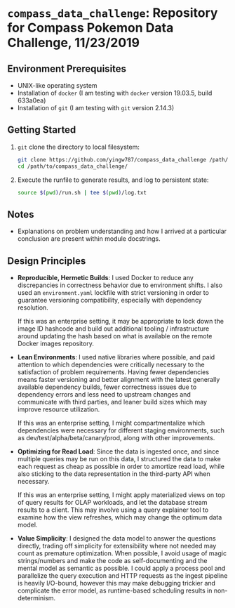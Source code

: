 # `compass_data_challenge`: Repository for Compass Pokemon Data Challenge, 11/23/2019

## Environment Prerequisites

-   UNIX-like operating system
-   Installation of `docker` (I am testing with `docker` version 19.03.5, build
    633a0ea)
-   Installation of `git` (I am testing with `git` version 2.14.3)

## Getting Started

1.  `git` clone the directory to local filesystem:

    ```bash
    git clone https://github.com/yingw787/compass_data_challenge /path/to/compass_data_challenge/
    cd /path/to/compass_data_challenge/
    ```

2.  Execute the runfile to generate results, and log to persistent state:

    ```bash
    source $(pwd)/run.sh | tee $(pwd)/log.txt
    ```

## Notes

-   Explanations on problem understanding and how I arrived at a particular
    conclusion are present within module docstrings.

## Design Principles

-   **Reproducible, Hermetic Builds**: I used Docker to reduce any discrepancies
    in correctness behavior due to environment shifts. I also used an
    `environment.yaml` lockfile with strict versioning in order to guarantee
    versioning compatibility, especially with dependency resolution.

    If this was an enterprise setting, it may be appropriate to lock down the
    image ID hashcode and build out additional tooling / infrastructure around
    updating the hash based on what is available on the remote Docker images
    repository.

-   **Lean Environments**: I used native libraries where possible, and paid
    attention to which dependencies were critically necessary to the
    satisfaction of problem requirements. Having fewer dependencies means faster
    versioning and better alignment with the latest generally available
    dependency builds, fewer correctness issues due to dependency errors and
    less need to upstream changes and communicate with third parties, and leaner
    build sizes which may improve resource utilization.

    If this was an enterprise setting, I might compartmentalize which
    dependencies were necessary for different staging environments, such as
    dev/test/alpha/beta/canary/prod, along with other improvements.

-   **Optimizing for Read Load**: Since the data is ingested once, and since
    multiple queries may be run on this data, I structured the data to make each
    request as cheap as possible in order to amortize read load, while also
    sticking to the data representation in the third-party API when necessary.

    If this was an enterprise setting, I might apply materialized views on top
    of query results for OLAP workloads, and let the database stream results to
    a client. This may involve using a query explainer tool to examine how the
    view refreshes, which may change the optimum data model.

-   **Value Simplicity**: I designed the data model to answer the questions
    directly, trading off simplicity for extensibility where not needed may
    count as premature optimization. When possible, I avoid usage of magic
    strings/numbers and make the code as self-documenting and the mental model
    as semantic as possible. I could apply a process pool and parallelize the
    query execution and HTTP requests as the ingest pipeline is heavily
    I/O-bound, however this may make debugging trickier and complicate the error
    model, as runtime-based scheduling results in non-determinism.

